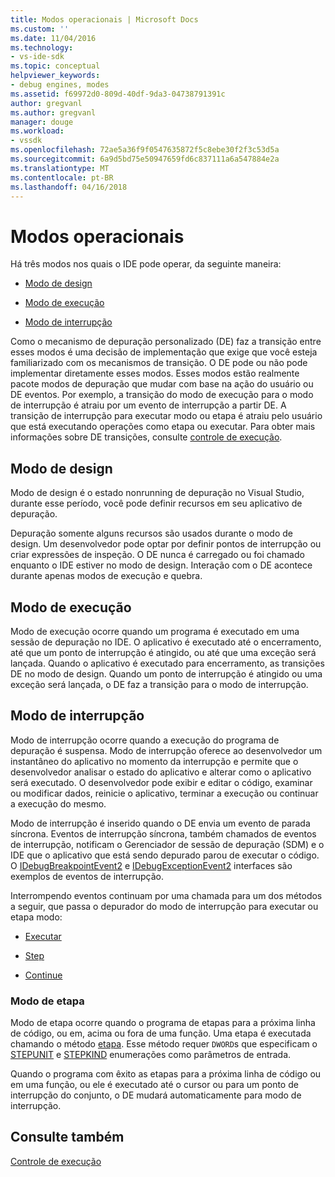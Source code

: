 ```yaml
---
title: Modos operacionais | Microsoft Docs
ms.custom: ''
ms.date: 11/04/2016
ms.technology:
- vs-ide-sdk
ms.topic: conceptual
helpviewer_keywords:
- debug engines, modes
ms.assetid: f69972d0-809d-40df-9da3-04738791391c
author: gregvanl
ms.author: gregvanl
manager: douge
ms.workload:
- vssdk
ms.openlocfilehash: 72ae5a36f9f0547635872f5c8ebe30f2f3c53d5a
ms.sourcegitcommit: 6a9d5bd75e50947659fd6c837111a6a547884e2a
ms.translationtype: MT
ms.contentlocale: pt-BR
ms.lasthandoff: 04/16/2018
---
```

# <a name="operational-modes"></a>Modos operacionais
Há três modos nos quais o IDE pode operar, da seguinte maneira:  
  
-   [Modo de design](#vsconoperationalmodesanchor1)  
  
-   [Modo de execução](#vsconoperationalmodesanchor2)  
  
-   [Modo de interrupção](#vsconoperationalmodesanchor3)  
  
 Como o mecanismo de depuração personalizado (DE) faz a transição entre esses modos é uma decisão de implementação que exige que você esteja familiarizado com os mecanismos de transição. O DE pode ou não pode implementar diretamente esses modos. Esses modos estão realmente pacote modos de depuração que mudar com base na ação do usuário ou DE eventos. Por exemplo, a transição do modo de execução para o modo de interrupção é atraiu por um evento de interrupção a partir DE. A transição de interrupção para executar modo ou etapa é atraiu pelo usuário que está executando operações como etapa ou executar. Para obter mais informações sobre DE transições, consulte [controle de execução](../../extensibility/debugger/control-of-execution.md).  
  
##  <a name="vsconoperationalmodesanchor1"></a> Modo de design  
 Modo de design é o estado nonrunning de depuração no Visual Studio, durante esse período, você pode definir recursos em seu aplicativo de depuração.  
  
 Depuração somente alguns recursos são usados durante o modo de design. Um desenvolvedor pode optar por definir pontos de interrupção ou criar expressões de inspeção. O DE nunca é carregado ou foi chamado enquanto o IDE estiver no modo de design. Interação com o DE acontece durante apenas modos de execução e quebra.  
  
##  <a name="vsconoperationalmodesanchor2"></a> Modo de execução  
 Modo de execução ocorre quando um programa é executado em uma sessão de depuração no IDE. O aplicativo é executado até o encerramento, até que um ponto de interrupção é atingido, ou até que uma exceção será lançada. Quando o aplicativo é executado para encerramento, as transições DE no modo de design. Quando um ponto de interrupção é atingido ou uma exceção será lançada, o DE faz a transição para o modo de interrupção.  
  
##  <a name="vsconoperationalmodesanchor3"></a> Modo de interrupção  
 Modo de interrupção ocorre quando a execução do programa de depuração é suspensa. Modo de interrupção oferece ao desenvolvedor um instantâneo do aplicativo no momento da interrupção e permite que o desenvolvedor analisar o estado do aplicativo e alterar como o aplicativo será executado. O desenvolvedor pode exibir e editar o código, examinar ou modificar dados, reinicie o aplicativo, terminar a execução ou continuar a execução do mesmo.  
  
 Modo de interrupção é inserido quando o DE envia um evento de parada síncrona. Eventos de interrupção síncrona, também chamados de eventos de interrupção, notificam o Gerenciador de sessão de depuração (SDM) e o IDE que o aplicativo que está sendo depurado parou de executar o código. O [IDebugBreakpointEvent2](../../extensibility/debugger/reference/idebugbreakpointevent2.md) e [IDebugExceptionEvent2](../../extensibility/debugger/reference/idebugexceptionevent2.md) interfaces são exemplos de eventos de interrupção.  
  
 Interrompendo eventos continuam por uma chamada para um dos métodos a seguir, que passa o depurador do modo de interrupção para executar ou etapa modo:  
  
-   [Executar](../../extensibility/debugger/reference/idebugprocess3-execute.md)  
  
-   [Step](../../extensibility/debugger/reference/idebugprocess3-step.md)  
  
-   [Continue](../../extensibility/debugger/reference/idebugprocess3-continue.md)  
  
###  <a name="vsconoperationalmodesanchor4"></a> Modo de etapa  
 Modo de etapa ocorre quando o programa de etapas para a próxima linha de código, ou em, acima ou fora de uma função. Uma etapa é executada chamando o método [etapa](../../extensibility/debugger/reference/idebugprocess3-step.md). Esse método requer `DWORD`s que especificam o [STEPUNIT](../../extensibility/debugger/reference/stepunit.md) e [STEPKIND](../../extensibility/debugger/reference/stepkind.md) enumerações como parâmetros de entrada.  
  
 Quando o programa com êxito as etapas para a próxima linha de código ou em uma função, ou ele é executado até o cursor ou para um ponto de interrupção do conjunto, o DE mudará automaticamente para modo de interrupção.  
  
## <a name="see-also"></a>Consulte também  
 [Controle de execução](../../extensibility/debugger/control-of-execution.md)